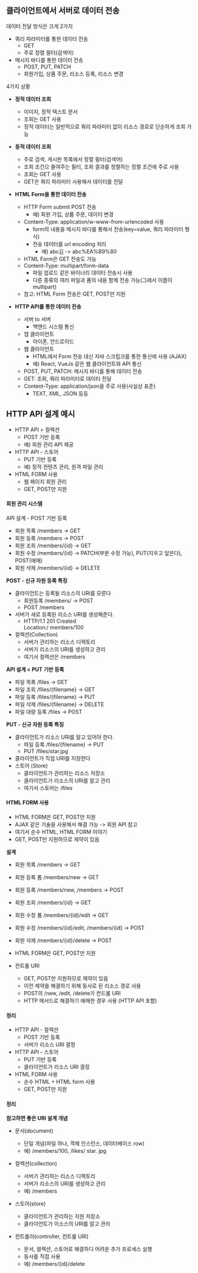 ## 클라이언트에서 서버로 데이터 전송

데이터 전달 방식은 크게 2가지

- 쿼리 파라미터를 통한 데이터 전송
    - GET
    - 주로 정렬 필터(검색어)
- 메시지 바디를 통한 데이터 전송
    -  POST, PUT, PATCH
    - 회원가입, 상품 주문, 리소스 등록, 리소스 변경

4가지 상황
- **정적 데이터 조회**
    - 이미지, 정적 텍스트 문서
    - 조회는 GET 사용
    - 정적 데이터는 일반적으로 쿼리 파라미터 없이 리소스 경로로 단순하게 조회 가능

- **동적 데이터 조회**
    - 주로 검색, 게시판 목록에서 정렬 필터(검색어)
    - 조회 조건으 줄여주는 필터, 조회 결과를 정렬하는 정렬 조건에 주로 사용
    - 조회는 GET 사용
    - GET은 쿼리 파라미터 사용해서 데이터를 전달

- **HTML Form을 통한 데이터 전송**
    - HTTP Form submit POST 전송
        - 예) 회원 가입, 상품 주문, 데이터 변경
    - Content-Type: application/w-www-from-urlencoded 사용
        - form의 내용을 메시지 바다를 통해서 전송(key=value, 쿼리 파라미터 형식)
        - 전송 데이터를 url encoding 처리
            - 예) abc김 -> abc%EA%B9%80
    - HTML Form은 GET 전송도 가능
    - Content-Type: multipart/form-data
        - 파일 업로드 같은 바이너리 데이터 전송시 사용
        - 다른 종류의 여러 파일과 폼의 내용 함께 전송 가능(그래서 이름이 multipart)
     - 참고: HTML Form 전송은 GET, POST만 지원

- **HTTP API를 통한 데이터 전송**
    
    - 서버 to 서버
        - 백엔드 시스템 통신
    - 앱 클라이언트
        - 아이폰, 안드로이드
    - 웹 클라이언트
        - HTML에서 Form 전송 대신 자바 스크립크를 통한 통신에 사용 (AJAX)
        - 예) React, VueJs 같은 웹 클라이언트와 API 통신
    - POST, PUT, PATCH: 메시지 바디를 통해 데이터 전송
    - GET: 조회, 쿼리 파라미터로 데이터 전달
    - Content-Type: application/json을 주로 사용(사실상 표준)
        - TEXT, XML, JSON 등등

 ## HTTP API 설계 예시

 - HTTP API = 컬렉션
    - POST 기반 등록
    - 예) 회원 관리 API 제공
- HTTP API - 스토어
    - PUT 기반 등록
    - 예) 정적 컨텐츠 관리, 원격 파일 관리
- HTML FORM 사용
    - 웹 페이지 회원 관리
    - GET, POST만 지원

#### 회원 관리 시스템
API 설계 - POST 기반 등록

- 회원 목록 /members -> GET
- 회원 등록 /members -> POST
- 회원 조회 /members/{id} -> GET
- 회원 수정 /members/{id} -> PATCH(부분 수정 가능), PUT(지우고 덮은다), POST(애매)
- 회원 삭제 /members/{id} -> DELETE

**POST - 신규 자원 등록 특징**
- 클라이언트는 등록될 리소스의 URI를 모른다
    - 회원등록 /members/ -> POST
    - POST /members 
- 서버가 새로 등록된 리소스 URI를 생성해준다.
    - HTTP/1.1 201 Created<br>
    Location:/ members/100
- 컬렉션(Collection)
    - 서버가 관리하는 리소스 디렉토리
    - 서버가 리소스의 URI를 생성하고 관리
    - 여기서 컬렉션은 /members

**API 설계 = PUT 기반 등록**

- 파일 목록 /files -> GET
- 파일 조회 /files/{filename} -> GET
- 파일 등록 /files/{filename} -> PUT
- 파일 삭제 /files/{filename} -> DELETE
- 파일 대량 등록 /files -> POST

**PUT - 신규 자원 등록 특징**

- 클라이언트가 리소스 URI를 알고 있어야 한다.
    - 파일 등록 /files/{filename} -> PUT
    - PUT /files/star.jpg
- 클라이언트가 직접 URI를 지정한다
- 스토어 (Store)
    - 클라이언트가 관리하는 리소스 저장소
    - 클라이언트가 리소스의 URI를 알고 관리
    - 여기서 스토어는 /files

#### HTML FORM 사용

- HTML FORM은 GET, POST만 지원
- AJAX 같은 기술을 사용해서 해결 가능 -> 회원 API 참고
- 여기서 순수 HTML, HTML FORM 이야기
- GET, POST만 지원하므로 제약이 있음

**설계**
- 회원 목록 /members -> GET
- 회원 등록 폼 /members/new -> GET 
- 회원 등록 /members/new, /members -> POST
- 회원 조회 /members/{id} -> GET
- 회원 수정 폼 /members/{id}/edit -> GET
- 회원 수정 /members/{id}/edit, /members/{id} -> POST
- 회원 삭제 /members/{id}/delete -> POST

- HTML FORM은 GET, POST만 지원
- 컨트롤 URI
    - GET, POST만 지원하므로 제약이 있음
    - 이런 제약을 해결하기 위해 동사로 된 리소스 경로 사용
    - POST의 /new, /edit, /delete가 컨드롤 URI
    - HTTP 메서드로 해결하기 애매한 경우 사용 (HTTP API 포함)

#### 정리

- HTTP API - 컬렉션
    - POST 기반 등록
    - 서버가 리소스 URI 결정
- HTTP API - 스토어
    - PUT 기반 등록
    - 클라이언트가 리소스 URI 결정
- HTML FORM 사용
    - 순수 HTML + HTML form 사용
    - GET, POST만 지원

#### 정리
**참고하면 좋은 URI 설계 개념**

- 문서(document)

    - 단일 개념(파일 하나, 객체 인스턴스, 데이터베이스 row)
    - 예) /members/100, /likes/ star. jpg
- 컬렉션(collection)
    - 서버가 관리하는 리소스 디렉토리
    - 서버가 리소스의 URI를 생성하고 관리
    - 예) /members
- 스토어(store)
    - 클라이언트가 관리하는 지원 저장소
    - 클라이언트가 이소스의 URI를 알고 관리
- 컨트롤러(controller, 컨트롤 URI)
    - 문서, 컬렉션, 스토어로 해결하디 어려운 추가 프로세스 실행
    - 동사를 직접 사용
    - 예) /members/{id}/delete
